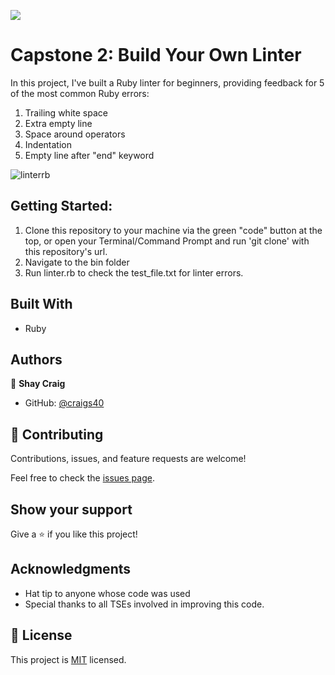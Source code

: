 ![](https://img.shields.io/badge/Microverse-blueviolet)

# Capstone 2: Build Your Own Linter

In this project, I've built a Ruby linter for beginners, providing feedback for 5 of the most common Ruby errors:

1. Trailing white space
2. Extra empty line
3. Space around operators
4. Indentation
5. Empty line after "end" keyword

![linterrb](https://user-images.githubusercontent.com/71286979/114481707-1a810580-9bd3-11eb-890b-bb5d6d01fe11.png)

## Getting Started:
1. Clone this repository to your machine via the green "code" button at the top, or open your Terminal/Command Prompt and run 'git clone' with this repository's url.
2. Navigate to the bin folder
3. Run linter.rb to check the test_file.txt for linter errors.

## Built With

- Ruby

## Authors

👤 **Shay Craig**

- GitHub: [@craigs40](https://github.com/craigs40)

## 🤝 Contributing

Contributions, issues, and feature requests are welcome!

Feel free to check the [issues page](issues/).

## Show your support

Give a ⭐️ if you like this project!

## Acknowledgments

- Hat tip to anyone whose code was used
- Special thanks to all TSEs involved in improving this code.

## 📝 License

This project is [MIT](https://opensource.org/licenses/MIT) licensed.
